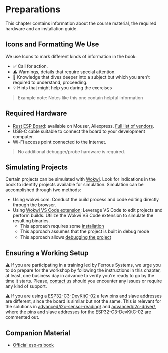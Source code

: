 # Preparations

This chapter contains information about the course material, the required hardware and an installation guide.

## Icons and Formatting We Use

We use Icons to mark different kinds of information in the book:
* ✅ Call for action.
* ⚠️ Warnings, details that require special attention.
* 🔎 Knowledge that dives deeper into a subject but which you aren't required to understand, proceeding.
* 💡 Hints that might help you during the exercises

> Example note: Notes like this one contain helpful information

## Required Hardware

- [Rust ESP Board](https://github.com/esp-rs/esp-rust-board): available on Mouser, Aliexpress. [Full list of vendors](https://github.com/esp-rs/esp-rust-board#where-to-buy).
- USB-C cable suitable to connect the board to your development computer.
- Wi-Fi access point connected to the Internet.

> No additional debugger/probe hardware is required.

## Simulating Projects

Certain projects can be simulated with [Wokwi][wokwi]. Look for indications in the book to identify projects available for simulation. Simulation can be accomplished through two methods:
- Using wokwi.com: Conduct the build process and code editing directly through the browser.
- Using [Wokwi VS Code extension][wokwi-vscode]: Leverage VS Code to edit projects and perform builds. Utilize the Wokwi VS Code extension to simulate the resulting binaries.
    - This approach requires some [installation][wokwi-installation]
    - This approach assumes that the project is built in debug mode
    - This approach allows [debugging the project][wokwi-debug]

[wokwi]: https://wokwi.com/
[wokwi-vscode]: https://docs.wokwi.com/vscode/getting-started
[wokwi-installation]: https://docs.wokwi.com/vscode/getting-started#installation
[wokwi-debug]: https://docs.wokwi.com/vscode/debugging

## Ensuring a Working Setup
<!-- TODO: Update this comments -->

⚠️ If you are participating in a training led by Ferrous Systems, we urge you to do prepare for the workshop by following the instructions in this chapter, at least, one business day in advance to verify you're ready to go by the time it starts. Please, [contact us](https://ferrous-systems.com/contact/) should you encounter any issues or require any kind of support.

⚠️ If you are using a [ESP32-C3-DevKitC-02](https://docs.espressif.com/projects/esp-idf/en/latest/esp32c3/hw-reference/esp32c3/user-guide-devkitc-02.html) a few pins and slave addresses are different, since the board is similar but not the same. This is relevant for the solutions in [advanced/i2c-sensor-reading/](/advanced/i2c-sensor-reading/examples) and [advanced/i2c-driver/](/advanced/i2c-driver/src/), where the pins and slave addresses for the ESP32-C3-DevKitC-02 are commented out.

## Companion Material

- [Official esp-rs book](https://esp-rs.github.io/book/introduction.html)
